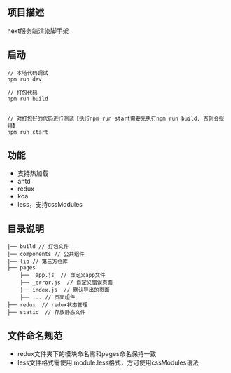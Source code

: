 ## 项目描述
next服务端渲染脚手架

## 启动
```
// 本地代码调试
npm run dev

// 打包代码
npm run build


// 对打包好的代码进行测试【执行npm run start需要先执行npm run build, 否则会报错】
npm run start
```

## 功能

- 支持热加载
- antd
- redux
- koa
- less，支持cssModules

## 目录说明
```
|── build // 打包文件
|── components // 公共组件
|── lib // 第三方仓库
├── pages
    ├── _app.js  // 自定义app文件
    ├── _error.js  // 自定义错误页面
    ├── index.js  // 默认导出的页面
    ├── ... // 页面组件
├── redux  // redux状态管理
├── static  // 存放静态文件
```

## 文件命名规范
 - redux文件夹下的模块命名需和pages命名保持一致
 - less文件格式需使用.module.less格式，方可使用cssModules语法